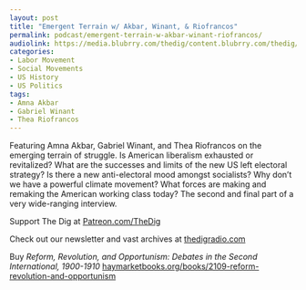 ```yaml
---
layout: post
title: "Emergent Terrain w/ Akbar, Winant, & Riofrancos"
permalink: podcast/emergent-terrain-w-akbar-winant-riofrancos/
audiolink: https://media.blubrry.com/thedig/content.blubrry.com/thedig/The_Dig-EP_413-Terrain.mp3
categories:
- Labor Movement
- Social Movements
- US History
- US Politics
tags:
- Amna Akbar
- Gabriel Winant
- Thea Riofrancos
---
```


Featuring Amna Akbar, Gabriel Winant, and Thea Riofrancos on the emerging terrain of struggle. Is American liberalism exhausted or revitalized? What are the successes and limits of the new US left electoral strategy? Is there a new anti-electoral mood amongst socialists? Why don’t we have a powerful climate movement? What forces are making and remaking the American working class today? The second and final part of a very wide-ranging interview.

Support The Dig at [Patreon.com/TheDig](http://Patreon.com/TheDig)

Check out our newsletter and vast archives at [thedigradio.com](http://thedigradio.com)

Buy *Reform, Revolution, and Opportunism: Debates in the Second International, 1900-1910* [haymarketbooks.org/books/2109-reform-revolution-and-opportunism](http://haymarketbooks.org/books/2109-reform-revolution-and-opportunism)

